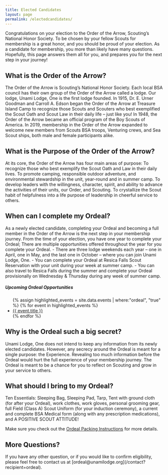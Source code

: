 ```yaml
---
title: Elected Candidates
layout: page
permalink: /electedcandidates/
---
```


Congratulations on your election to the Order of the Arrow, Scouting’s National Honor Society.
To be chosen by your fellow Scouts for membership is a great honor, and you should be proud of
your election. As a candidate for membership, you more than likely have many questions.
Hopefully, this page answers them all for you, and prepares you for the next step in your
journey!

<h2>What is the Order of the Arrow?</h2>
The Order of the Arrow is Scouting’s National Honor Society. Each local BSA council has their own group of the
Order of the Arrow called a lodge. Our lodge, Unami Lodge, One is the first lodge founded. In 1915, Dr. E. Urner
Goodman and Carroll A. Edson began the Order of the Arrow at Treasure Island Camp to recognize those Scouts
and Scouters who best exemplified the Scout Oath and Scout Law in their daily life – just like you! In 1948, the
Order of the Arrow became an official program of the Boy Scouts of America. In 2019, membership in the Order of
the Arrow expanded to welcome new members from Scouts BSA troops, Venturing crews, and Sea Scout ships,
both male and female participants alike.

<h2>What is the Purpose of the Order of the Arrow?</h2>
At its core, the Order of the Arrow has four main areas of purpose: To recognize those who best exemplify the Scout
Oath and Law in their daily lives. To promote camping, responsible outdoor adventure, and environmental
stewardship in the unit, year-round and in summer camp. To develop leaders with the willingness, character, spirit,
and ability to advance the activities of their units, our Order, and Scouting. To crystallize the Scout habit of
helpfulness into a life purpose of leadership in cheerful service to others.

<h2>When can I complete my Ordeal?</h2>
As a newly elected candidate, completing your Ordeal and becoming a full member in the Order of the Arrow is the
next step in your membership journey. From the time of your election, you have one year to complete your Ordeal;
There are multiple opportunities offered throughout the year for you complete your Ordeal.
- There are three lodge weekends each year – one in April, one in May, and the last one in October – where
you can join Unami Lodge, One.
- You can complete your Ordeal at Resica Falls Scout Reservation with your unit during your week at
summer camp.
- You can also travel to Resica Falls during the summer and complete your Ordeal provisionally on
Wednesday &amp; Thursday during any week of summer camp.

<div class="card mb-3">
  <div class="card-body">
    <h5>Upcoming Ordeal Opportunities</h5>
    <ul>
      {% assign highlighted_events = site.data.events | where:"ordeal", "true" %}
      {% for event in highlighted_events %}
        <li><a href="{{ event.link-url }}">{{ event.title }}</a></li>
      {% endfor %}
    </ul>
  </div>
</div>

<h2>Why is the Ordeal such a big secret?</h2>
Unami Lodge, One does not intend to keep any information from its newly elected candidates. However, any
secrecy around the Ordeal is meant for a single purpose: the Experience. Revealing too much information before the
Ordeal would hurt the full experience of your membership journey. The Ordeal is meant to be a chance for you to
reflect on Scouting and grow in your service to others.

<h2>What should I bring to my Ordeal?</h2>
Ten Essentials: Sleeping Bag, Sleeping Pad, Tarp, Tent with ground cloth (for after your Ordeal), work clothes,
work gloves, personal grooming gear, full Field (Class A) Scout Uniform (for your induction ceremony), a current
and complete BSA Medical form (along with any prescription medications), and A POSITIVE SCOUT
ATTITUDE!

Make sure you check out the [Ordeal Packing Instructions](/files/OrdealPackingInstructions.pdf) for more details.

<h2>More Questions?</h2>
If you have any other question, or if you would like to confirm eligibility, please feel free to contact us at [ordeal@unamilodge.org](/contact?recipient=ordeal).
